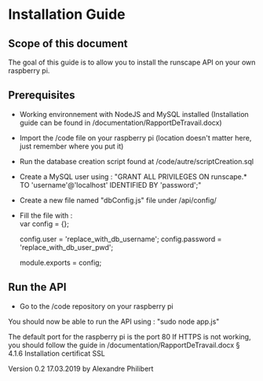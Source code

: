 # Installation Guide

## Scope of this document

The goal of this guide is to allow you to install the runscape API on your own raspberry pi.

## Prerequisites

- Working environnement with NodeJS and MySQL installed (Installation guide can be found in /documentation/RapportDeTravail.docx)
- Import the /code file on your raspberry pi (location doesn't matter here, just remember where you put it)
- Run the database creation script found at /code/autre/scriptCreation.sql
- Create a MySQL user using : "GRANT ALL PRIVILEGES ON runscape.* TO 'username'@'localhost' IDENTIFIED BY 'password';"
- Create a new file named "dbConfig.js" file under /api/config/
- Fill the file with : 	
	var config = {};

	config.user = 'replace_with_db_username';
	config.password = 'replace_with_db_user_pwd';

	module.exports = config;

## Run the API

- Go to the /code repository on your raspberry pi

You should now be able to run the API using : "sudo node app.js"

The default port for the raspberry pi is the port 80
If HTTPS is not working, you should follow the guide in /documentation/RapportDeTravail.docx § 4.1.6 Installation certificat SSL

Version 0.2		17.03.2019		by Alexandre Philibert